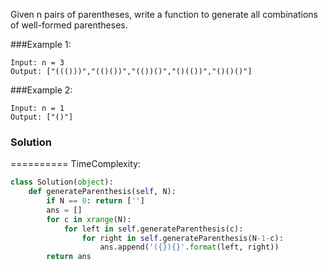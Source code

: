 
Given n pairs of parentheses, write a function to generate all combinations of well-formed parentheses.

###Example 1:
```
Input: n = 3
Output: ["((()))","(()())","(())()","()(())","()()()"]
```
###Example 2:
```
Input: n = 1
Output: ["()"]
```

### Solution
==========
TimeComplexity: 

```python
class Solution(object):
    def generateParenthesis(self, N):
        if N == 0: return ['']
        ans = []
        for c in xrange(N):
            for left in self.generateParenthesis(c):
                for right in self.generateParenthesis(N-1-c):
                    ans.append('({}){}'.format(left, right))
        return ans
```           
                
            
                
        
